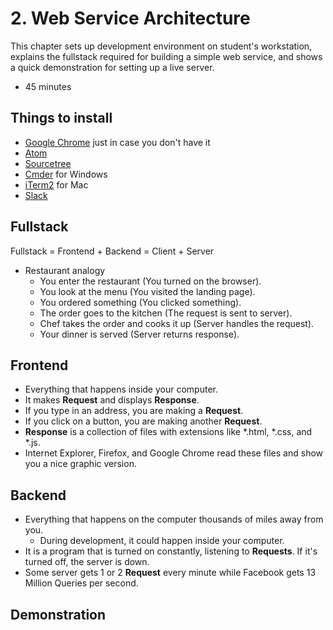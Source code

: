 # 2. Web Service Architecture

This chapter sets up development environment on student's workstation, explains the fullstack required for building a simple web service, and shows a quick demonstration for setting up a live server.

- 45 minutes

## Things to install
- [Google Chrome](https://www.google.com/chrome/browser/desktop/index.html) just in case you don't have it
- [Atom](http://atom.io/)
- [Sourcetree](https://www.sourcetreeapp.com/)
- [Cmder](http://cmder.net/) for Windows
- [iTerm2](https://www.iterm2.com/) for Mac
- [Slack](https://slack.com/)

## Fullstack

Fullstack = Frontend + Backend = Client + Server

- Restaurant analogy
    + You enter the restaurant (You turned on the browser).
    + You look at the menu (You visited the landing page).
    + You ordered something (You clicked something).
    + The order goes to the kitchen (The request is sent to server).
    + Chef takes the order and cooks it up (Server handles the request).
    + Your dinner is served (Server returns response).

## Frontend

- Everything that happens inside your computer.
- It makes **Request** and displays **Response**.
- If you type in an address, you are making a **Request**.
- If you click on a button, you are making another **Request**.
- **Response** is a collection of files with extensions like *.html, *.css, and *.js.
- Internet Explorer, Firefox, and Google Chrome read these files and show you a nice graphic version.

## Backend

- Everything that happens on the computer thousands of miles away from you.
    + During development, it could happen inside your computer.
- It is a program that is turned on constantly, listening to **Requests**. If it's turned off, the server is down.
- Some server gets 1 or 2 **Request** every minute while Facebook gets 13 Million Queries per second.

## Demonstration
